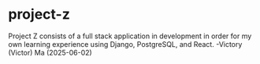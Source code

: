 # project-z

Project Z consists of a full stack application in development in order for my own learning experience using Django, PostgreSQL, and React. -Victory (Victor) Ma (2025-06-02)
